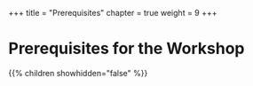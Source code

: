 +++
title = "Prerequisites"
chapter = true
weight = 9
+++

# Prerequisites for the Workshop

{{% children showhidden="false" %}}
